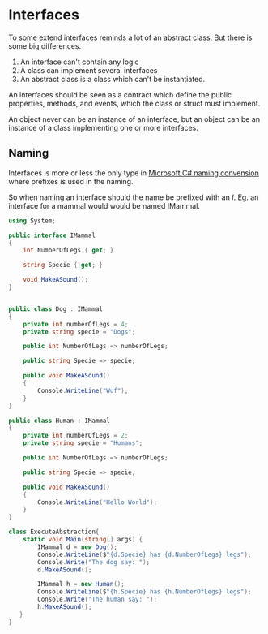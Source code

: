 # Interfaces

To some extend interfaces reminds a lot of an abstract class. But there is some big differences.

1. An interface can't contain any logic
2. A class can implement several interfaces
3. An abstract class is a class which can't be instantiated.

An interfaces should be seen as a contract which define the public properties, methods, and events, which the class or struct must implement.

An object never can be an instance of an interface, but an object can be an instance of a class implementing one or more interfaces.

## Naming

Interfaces is more or less the only type in [Microsoft C# naming convension](https://docs.microsoft.com/en-us/dotnet/standard/design-guidelines/names-of-classes-structs-and-interfaces) where prefixes is used in the naming. 

So when naming an interface should the name be prefixed with an *I*. Eg. an interface for a mammal would would be named IMammal.

```C# runnable
using System;

public interface IMammal
{
	int NumberOfLegs { get; }

	string Specie { get; }

	void MakeASound();
}


public class Dog : IMammal
{
	private int numberOfLegs = 4;
	private string specie = "Dogs";

	public int NumberOfLegs => numberOfLegs;

	public string Specie => specie;

	public void MakeASound()
	{
		Console.WriteLine("Wuf");
	}
}

public class Human : IMammal
{
	private int numberOfLegs = 2;
	private string specie = "Humans";

	public int NumberOfLegs => numberOfLegs;

	public string Specie => specie;

	public void MakeASound()
	{
		Console.WriteLine("Hello World");
	}
}

class ExecuteAbstraction{
	static void Main(string[] args) {
        IMammal d = new Dog();
        Console.WriteLine($"{d.Specie} has {d.NumberOfLegs} legs");
        Console.Write("The dog say: ");
        d.MakeASound();

        IMammal h = new Human();
        Console.WriteLine($"{h.Specie} has {h.NumberOfLegs} legs");
        Console.Write("The human say: ");
        h.MakeASound();
   }
}

```

